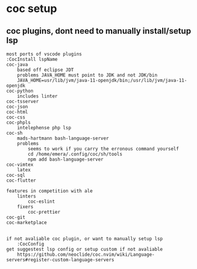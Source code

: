 # coc setup
## coc plugins, dont need to manually install/setup lsp
    most ports of vscode plugins
    :CocInstall lspName
    coc-java
        based off eclipse JDT
        problems JAVA_HOME must point to JDK and not JDK/bin 
        JAVA_HOME=usr/lib/jvm/java-11-openjdk/bin;/usr/lib/jvm/java-11-openjdk 
    coc-python 
        includes linter
    coc-tsserver 
    coc-json 
    coc-html 
    coc-css 
    coc-phpls  
        intelephense php lsp
    coc-sh              
        mads-hartmann bash-language-server
        problems
            seems to work if you carry the erronous command yourself
            cd /home/emera/.config/coc/sh/tools   
            npm add bash-language-server
    coc-vimtex
        latex
    coc-sql
    coc-flutter

    features in competition with ale
        linters
            coc-eslint
        fixers
            coc-prettier    
    coc-git
    coc-marketplace           
##
    if not avaliable coc plugin, or want to manually setup lsp
        :CocConfig 
    get suggestest lsp config or setup custom if not avaliable
        https://github.com/neoclide/coc.nvim/wiki/Language-servers#register-custom-language-servers 
